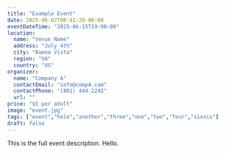 ```yaml
---
title: "Example Event"
date: 2025-06-02T00:41:29-06:00
eventDateTime: "2025-06-15T19:00:00"
location:
  name: "Venue Name"
  address: "July 4th"
  city: "Buena Vista"
  region: "VA"
  country: "US"
organizer:
  name: "Company A"
  contactEmail: "info@compA.com"
  contactPhone: "(801) 444-2242"
  url: ""
price: "$5 per adult"
image: "event.jpg"
tags: ["event","helo","another","three","one","two","four","sixsix"]
draft: false
---
```

This is the full event description. Hello.
